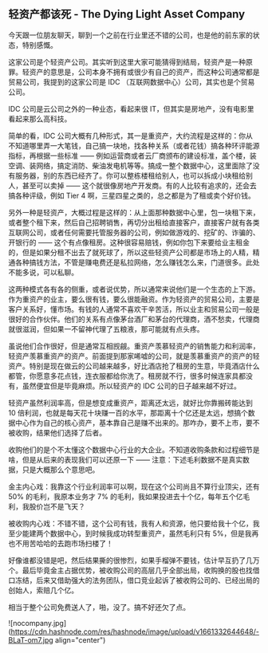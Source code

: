 ## 轻资产都该死 - The Dying Light Asset Company

今天跟一位朋友聊天，聊到一个之前在行业里还不错的公司，也是他的前东家的状态，特别感慨。

这家公司是个轻资产公司。其实听到这里大家可能猜得到结局，轻资产是一种原罪。轻资产的意思是，公司本身不拥有或很少有自己的资产，而这种公司通常都是贸易公司，我提到的这家公司是 IDC （互联网数据中心）公司，其实也是个贸易公司。

IDC 公司是云公司之外的一种业态，看起来很 IT，但其实是房地产，没有电影里看起来那么高科技。

简单的看，IDC 公司大概有几种形式，其一是重资产，大约流程是这样的：你从不知道哪里弄一大笔钱，自己搞一块地，找各种关系（或者花钱）搞各种环评能源指标，再根据一些标准 —— 例如运营商或者云厂商颁布的建设标准，盖个楼，装空调、装网络，搞定消防、柴油发电机等等。搞成一整个数据中心，这里面除了没有服务器，别的东西已经齐了。你可以整栋楼租给别人，也可以拆成小块租给别人，甚至可以卖掉 —— 这个就很像房地产开发商。有的人比较有追求的，还会去搞各种评级，例如 Tier 4 啊，三星四星之类的，总之都是为了租或卖个好价钱。

另外一种是轻资产，大概过程是这样的：从上面那种数据中心里，包一块租下来，或者整个租下来，然后自己招聘销售，再切分出租给直接客户，直接客户就有各类互联网公司，或者任何需要托管服务器的公司，例如做游戏的、挖矿的、诈骗的、开银行的 —— 这个有点像租房。这种很容易赔钱，例如你包下来要给业主租金的，但是如果分租不出去了就死球了，所以这些轻资产公司都是市场上的人精，精通各种搞钱方法，不管是赚电费还是私拉网络，怎么赚钱怎么来，门道很多。此处不能多说，可以私聊。

这两种模式各有各的侧重，或者说优势，所以通常来说他们是一个生态的上下游。作为重资产的业主，要么很有钱，要么很能融资。作为轻资产的贸易公司，主要是客户关系好，懂市场。有钱的人通常不喜欢干辛苦活，所以业主和贸易公司一般是很好的合作伙伴。他们的关系有点像茅台酒厂和茅台的代理商，酒不愁卖，代理商就很滋润，但如果一不留神代理了五粮液，那可能就有点头疼。

虽说他们合作很好，但是通常互相觊觎。重资产羡慕轻资产的销售能力和利润率，轻资产羡慕重资产的资产。前面提到那家唏嘘的公司，就是羡慕重资产的资产的轻资产。特别是现在做云的公司越来越多，好比酒店抢了租房的生意，毕竟酒店什么都管，你愿意多花点钱，连衣服都给你洗了。租房就不行，很多时候连家具都没有，虽然便宜但是毕竟麻烦。所以轻资产的 IDC 公司的日子越来越不好过。

轻资产虽然利润率高，但是想变成重资产，距离还太远，就好比你靠搬砖能达到 10 倍利润，也就是每天花十块赚一百的水平，那距离十个亿还是太远，想搞个数据中心作为自己的核心资产，基本靠自己是赚不出来的。那咋办，要不上市，要不被收购，结果他们选择了后者。

收购他们的是个不太懂这个数据中心行业的大企业。不知道收购条款和过程细节是啥，但是从后来的表现我们可以还原一下 —— 注意：下述毛利数据不是真实数据，只是大概那么个意思吧。

金主内心戏：我靠这个行业利润率可以啊，现在这个公司尚且不算行业顶尖，还有 50% 的毛利，我原本业务才 7% 的毛利，我如果投进去十个亿，每年五个亿毛利，我股价岂不是飞天？

被收购内心戏：不错不错，这个公司有钱，我有人和资源，他只要给我十个亿，我至少能建两个数据中心，到时候我成功转型重资产，虽然毛利只有 5%，但是我再也不用苦哈哈的去跑市场扫楼了！

好像谁都没错是吧，然后结果撕的很惨烈，如果手榴弹不要钱，估计早互扔了几万个。最后毕竟金主占据优势，被收购公司的高层几乎全部出局，收购换的股也找借口冻结，后来又借助强大的法务团队，借口竞业起诉了被收购公司的、已经出局的创始人，索赔几个亿。

相当于整个公司免费送人了，啪，没了。搞不好还欠了点。


![nocompany.jpg](https://cdn.hashnode.com/res/hashnode/image/upload/v1661332644648/-BLaT-om7.jpg align="center")
